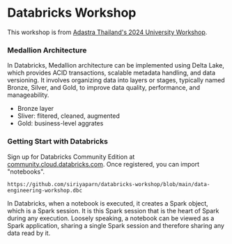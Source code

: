 # Databricks Workshop
This workshop is from [Adastra Thailand's 2024 University Workshop](https://github.com/AdastraTH/2024-univ-workshop).

### Medallion Architecture
In Databricks, Medallion architecture can be implemented using Delta Lake, which provides ACID transactions, scalable metadata handling, and data versioning. It involves organizing data into layers or stages, typically named Bronze, Silver, and Gold, to improve data quality, performance, and manageability.
- Bronze layer
- Sliver: flitered, cleaned, augmented
- Gold: business-level aggrates

### Getting Start with Databricks
Sign up for Databricks Community Edition at [community.cloud.databricks.com](https://community.cloud.databricks.com/login.html?tuuid=8a57b53c-3747-44a5-a35d-1a2c29931bfd). Once registered, you can import "notebooks".
```
https://github.com/siriyaparn/databricks-workshop/blob/main/data-engineering-workshop.dbc
```

In Databricks, when a notebook is executed, it creates a Spark object, which is a Spark session. It is this Spark session that is the heart of Spark during any execution. Loosely speaking, a notebook can be viewed as a Spark application, sharing a single Spark session and therefore sharing any data read by it.
